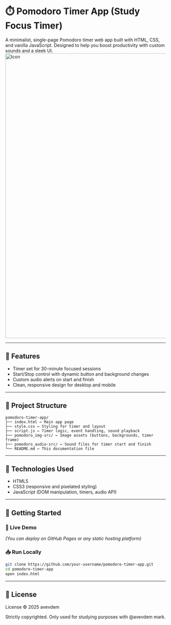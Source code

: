 # ⏱️ Pomodoro Timer App (Study Focus Timer)

A minimalist, single-page Pomodoro timer web app built with HTML, CSS, and vanilla JavaScript. Designed to help you boost productivity with custom sounds and a sleek UI.
<img width="1011" height="894" alt="Icon" src="https://github.com/user-attachments/assets/6b65ff6f-bb9f-480a-b912-a84b90c35d40" />

---

## 🌟 Features

- Timer set for 30-minute focused sessions  
- Start/Stop control with dynamic button and background changes  
- Custom audio alerts on start and finish  
- Clean, responsive design for desktop and mobile  

---

## 📁 Project Structure
```
pomodoro-timer-app/
├── index.html ← Main app page
├── style.css ← Styling for timer and layout
├── script.js ← Timer logic, event handling, sound playback
├── pomodoro_img-src/ ← Image assets (buttons, backgrounds, timer frame)
├── pomodoro_audio-src/ ← Sound files for timer start and finish
└── README.md ← This documentation file
```

---

## 🔧 Technologies Used

- HTML5  
- CSS3 (responsive and pixelated styling)  
- JavaScript (DOM manipulation, timers, audio API)  

---

## 🚀 Getting Started

### 📌 Live Demo  
*(You can deploy on GitHub Pages or any static hosting platform)*

### 📥 Run Locally

```bash
git clone https://github.com/your-username/pomodoro-timer-app.git
cd pomodoro-timer-app
open index.html
```
---

## 📝 License
License © 2025 avevdem

Strictly copyrighted. Only used for studying purposes with @avevdem mark.
